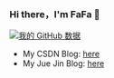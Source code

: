 ### Hi there，I'm FaFa 👋

[![我的 GitHub 数据](https://github-readme-stats.vercel.app/api?username=yangbiny)]()

- My CSDN Blog: [here](https://blog.csdn.net/Impassive_y)
- My Jue Jin Blog: [here](https://juejin.cn/user/4476867079576798)

<!--
**yangbiny/yangbiny** is a ✨ _special_ ✨ repository because its `README.md` (this file) appears on your GitHub profile.

Here are some ideas to get you started:

- 🔭 I’m currently working on ...
- 🌱 I’m currently learning ...
- 👯 I’m looking to collaborate on ...
- 🤔 I’m looking for help with ...
- 💬 Ask me about ...
- 📫 How to reach me: ...
- 😄 Pronouns: ...
- ⚡ Fun fact: ...
-->
